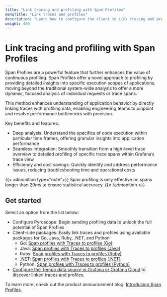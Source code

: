 ```yaml
---
title: "Link tracing and profiling with Span Profiles"
menuTitle: "Link traces and profiles"
description: "Learn how to configure the client to Link tracing and profiling with span profiles."
weight: 400
---
```


# Link tracing and profiling with Span Profiles

Span Profiles are a powerful feature that further enhances the value of continuous profiling.
Span Profiles offer a novel approach to profiling by providing detailed insights into specific execution scopes of applications, moving beyond the traditional system-wide analysis to offer a more dynamic, focused analysis of individual requests or trace spans.

This method enhances understanding of application behavior by directly linking traces with profiling data, enabling engineering teams to pinpoint and resolve performance bottlenecks with precision.

Key benefits and features:

- Deep analysis: Understand the specifics of code execution within particular time frames, offering granular insights into application performance
- Seamless integration: Smoothly transition from a high-level trace overview to detailed profiling of specific trace spans within Grafana’s trace view
- Efficiency and cost savings: Quickly identify and address performance issues, reducing troubleshooting time and operational costs

{{< admonition type="note">}}
Span profiling is only effective on spans longer than 20ms to ensure statistical accuracy. 
{{< /admonition >}}

## Get started

Select an option from the list below:

- Configure Pyroscope: Begin sending profiling data to unlock the full potential of Span Profiles
- Client-side packages: Easily link traces and profiles using available packages for Go, Java, Ruby, .NET, and Python
  - Go: [Span profiles with Traces to profiles (Go)](https://grafana.com/docs/pyroscope/<PYROSCOPE_VERSION>/configure-client/trace-span-profiles/go-span-profiles/)
  - Java: [Span profiles with Traces to profiles (Java)](https://grafana.com/docs/pyroscope/<PYROSCOPE_VERSION>/configure-client/trace-span-profiles/java-span-profiles/)
  - Ruby: [Span profiles with Traces to profiles (Ruby)](https://grafana.com/docs/pyroscope/<PYROSCOPE_VERSION>/configure-client/trace-span-profiles/ruby-span-profiles/)
  - .NET: [Span profiles with Traces to profiles (.NET)](https://grafana.com/docs/pyroscope/<PYROSCOPE_VERSION>/configure-client/trace-span-profiles/dotnet-span-profiles/)
  - Python: [Span profiles with Traces to profiles (Python)](https://grafana.com/docs/pyroscope/<PYROSCOPE_VERSION>/configure-client/trace-span-profiles/python-span-profiles/)
- [Configure the Tempo data source in Grafana or Grafana Cloud](/docs/grafana-cloud/connect-externally-hosted/data-sources/tempo/configure-tempo-data-source/) to discover linked traces and profiles.

To learn more, check out the product announcement blog: [Introducing Span Profiles](/blog/2024/02/06/combining-tracing-and-profiling-for-enhanced-observability-introducing-span-profiles/).
